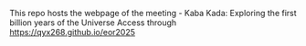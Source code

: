 This repo hosts the webpage of the meeting - Kaba Kada: Exploring the first billion years of the Universe
Access through  https://qyx268.github.io/eor2025

